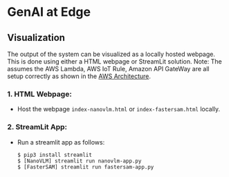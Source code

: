 # GenAI at Edge

## Visualization
The output of the system can be visualized as a locally hosted webpage. This is done using either a HTML webpage or StreamLit solution.
Note: The assumes the AWS Lambda, AWS IoT Rule, Amazon API GateWay are all setup correctly as shown in the [AWS Architecture](../assets/AWSArchitecture.png).

### 1. HTML Webpage:
- Host the webpage `index-nanovlm.html` or `index-fastersam.html` locally.

### 2. StreamLit App:
- Run a streamlit app as follows:
    ```
    $ pip3 install streamlit
    $ [NanoVLM] streamlit run nanovlm-app.py
    $ [FasterSAM] streamlit run fastersam-app.py
    ```